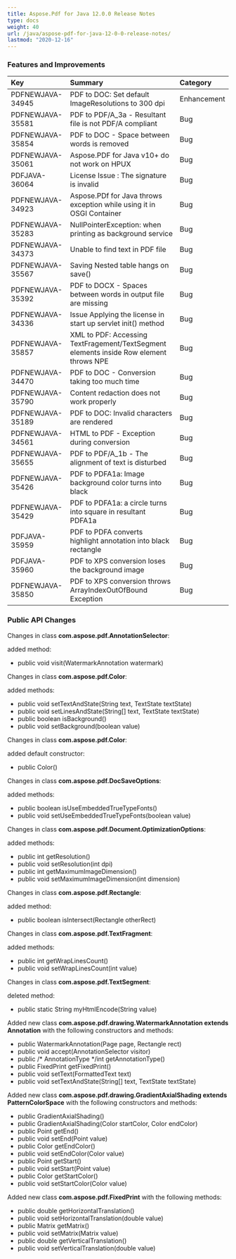 ```yaml
---
title: Aspose.Pdf for Java 12.0.0 Release Notes
type: docs
weight: 40
url: /java/aspose-pdf-for-java-12-0-0-release-notes/
lastmod: "2020-12-16"
---
```


### **Features and Improvements**

|**Key** |**Summary** |**Category** |
| :- | :- | :- |
|PDFNEWJAVA-34945 |PDF to DOC: Set default ImageResolutions to 300 dpi |Enhancement |
|PDFNEWJAVA-35581 |PDF to PDF/A_3a - Resultant file is not PDF/A compliant |Bug |
|PDFNEWJAVA-35854 |PDF to DOC - Space between words is removed |Bug |
|PDFNEWJAVA-35061 |Aspose.PDF for Java v10+ do not work on HPUX |Bug |
|PDFJAVA-36064 |License Issue : The signature is invalid |Bug |
|PDFNEWJAVA-34923 |Aspose.PDf for Java throws exception while using it in OSGI Container |Bug |
|PDFNEWJAVA-35283 |NullPointerException: when printing as background service |Bug |
|PDFNEWJAVA-34373 |Unable to find text in PDF file |Bug |
|PDFNEWJAVA-35567 |Saving Nested table hangs on save() |Bug |
|PDFNEWJAVA-35392 |PDF to DOCX - Spaces between words in output file are missing |Bug |
|PDFNEWJAVA-34336 |Issue Applying the license in start up servlet init() method |Bug |
|PDFNEWJAVA-35857 |XML to PDF: Accessing TextFragement/TextSegment elements inside Row element throws NPE |Bug |
|PDFNEWJAVA-34470 |PDF to DOC - Conversion taking too much time |Bug |
|PDFNEWJAVA-35790 |Content redaction does not work properly |Bug |
|PDFNEWJAVA-35189 |PDF to DOC: Invalid characters are rendered |Bug |
|PDFNEWJAVA-34561 |HTML to PDF - Exception during conversion |Bug |
|PDFNEWJAVA-35655 |PDF to PDF/A_1b - The alignment of text is disturbed |Bug |
|PDFNEWJAVA-35426 |PDF to PDFA1a: Image background color turns into black |Bug |
|PDFNEWJAVA-35429 |PDF to PDFA1a: a circle turns into square in resultant PDFA1a |Bug |
|PDFJAVA-35959 |PDF to PDFA converts highlight annotation into black rectangle |Bug |
|PDFJAVA-35960 |PDF to XPS conversion loses the background image |Bug |
|PDFNEWJAVA-35850 |PDF to XPS conversion throws ArrayIndexOutOfBound Exception |Bug |
### **Public API Changes**
Changes in class **com.aspose.pdf.AnnotationSelector**:

added method:

- public void visit(WatermarkAnnotation watermark)

Changes in class **com.aspose.pdf.Color**:

added methods:

- public void setTextAndState(String text, TextState textState)
- public void setLinesAndState(String[] text, TextState textState)
- public boolean isBackground()
- public void setBackground(boolean value)

Changes in class **com.aspose.pdf.Color**:

added default constructor:

- public Color()

Changes in class **com.aspose.pdf.DocSaveOptions**:

added methods:

- public boolean isUseEmbeddedTrueTypeFonts()
- public void setUseEmbeddedTrueTypeFonts(boolean value)

Changes in class **com.aspose.pdf.Document.OptimizationOptions**:

added methods:

- public int getResolution()
- public void setResolution(int dpi)
- public int getMaximumImageDimension()
- public void setMaximumImageDimension(int dimension)

Changes in class **com.aspose.pdf.Rectangle**:

added method:

- public boolean isIntersect(Rectangle otherRect)

Changes in class **com.aspose.pdf.TextFragment**:

added methods:

- public int getWrapLinesCount()
- public void setWrapLinesCount(int value)

Changes in class **com.aspose.pdf.TextSegment**:

deleted method:

- public static String myHtmlEncode(String value)

Added new class **com.aspose.pdf.drawing.WatermarkAnnotation extends Annotation** 
with the following constructors and methods:

- public WatermarkAnnotation(Page page, Rectangle rect)
- public void accept(AnnotationSelector visitor)
- public /* AnnotationType */int getAnnotationType()
- public FixedPrint getFixedPrint()
- public void setText(FormattedText text)
- public void setTextAndState(String[] text, TextState textState)

Added new class **com.aspose.pdf.drawing.GradientAxialShading extends PatternColorSpace** 
with the following constructors and methods:

- public GradientAxialShading()
- public GradientAxialShading(Color startColor, Color endColor)
- public Point getEnd()
- public void setEnd(Point value)
- public Color getEndColor()
- public void setEndColor(Color value)
- public Point getStart()
- public void setStart(Point value)
- public Color getStartColor()
- public void setStartColor(Color value)

Added new class **com.aspose.pdf.FixedPrint** 
with the following methods:

- public double getHorizontalTranslation()
- public void setHorizontalTranslation(double value)
- public Matrix getMatrix()
- public void setMatrix(Matrix value)
- public double getVerticalTranslation()
- public void setVerticalTranslation(double value)
